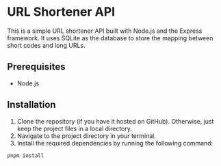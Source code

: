 # URL Shortener API

This is a simple URL shortener API built with Node.js and the Express framework. It uses SQLite as the database to store the mapping between short codes and long URLs.

## Prerequisites

- Node.js

## Installation

1. Clone the repository (if you have it hosted on GitHub). Otherwise, just keep the project files in a local directory.
2. Navigate to the project directory in your terminal.
3. Install the required dependencies by running the following command:

```bash
pnpm install

```
